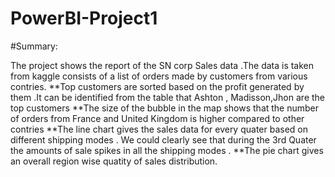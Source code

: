 # PowerBI-Project1
#Summary:

The project shows the report of the SN corp Sales data .The data is taken from kaggle consists of a list of orders made by customers from various contries.
**Top customers are sorted based on the profit generated by them .It  can be identified from the table that Ashton , Madisson,Jhon are the top customers
**The size of the bubble in the map shows that the number of orders from France and United Kingdom is higher compared to other contries 
**The line chart gives the sales data for every quater based on different shipping modes . We could clearly see that during the 3rd Quater the amounts of sale spikes in all the shipping modes .
**The pie chart gives an overall region wise quatity of sales distribution.



